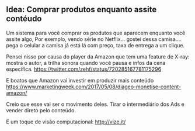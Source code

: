 ## Idea: Comprar produtos enquanto assite contéudo

Um sistema para você comprar os produtos que aparecem enquanto você assite algo,
Por exemplo, vendo série no Netflix... gostei dessa camisa.... pega o celular a camisa já está lá com preço, taxa de entrega a um clique.

Pensei nisso por causa do player da Amazon que tem uma feature de X-ray: mostra o autor, a trilha sonora quando você pausa e infos da cena específica.
https://twitter.com/zehf/status/720285167781175296

E boatos que Amazon vai investir em produzir mais conteúdo
https://www.marketingweek.com/2017/05/08/diageo-monetise-content-amazon/

Creio que esse vai ser o movimento deles. Tirar o intermediário dos Ads e vender direto pelo conteúdo.

E um toque de visão computacional:
http://vize.it/